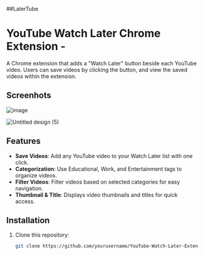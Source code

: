 ##LaterTube
# YouTube Watch Later Chrome Extension - 

A Chrome extension that adds a "Watch Later" button beside each YouTube video. Users can save videos by clicking the button, and view the saved videos within the extension.

## Screenhots

![image](https://github.com/user-attachments/assets/453abf1e-2127-4401-9cc9-f482924bb240)

![Untitled design (5)](https://github.com/user-attachments/assets/5c50cf90-7894-4d88-b960-7218db46d551)


## Features
- **Save Videos**: Add any YouTube video to your Watch Later list with one click.
- **Categorization**: Use Educational, Work, and Entertainment tags to organize videos.
- **Filter Videos**: Filter videos based on selected categories for easy navigation.
- **Thumbnail & Title**: Displays video thumbnails and titles for quick access.

## Installation
1. Clone this repository:
   ```bash
   git clone https://github.com/yourusername/YouTube-Watch-Later-Extension.git


